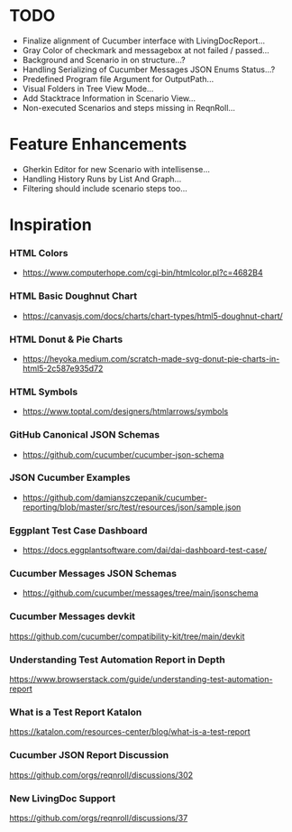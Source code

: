# TODO
* Finalize alignment of Cucumber interface with LivingDocReport...
* Gray Color of checkmark and messagebox at not failed / passed...
* Background and Scenario in on structure...?
* Handling Serializing of Cucumber Messages JSON Enums Status...?
* Predefined Program file Argument for OutputPath...
* Visual Folders in Tree View Mode...
* Add Stacktrace Information in Scenario View...
* Non-executed Scenarios and steps missing in ReqnRoll...

# Feature Enhancements
* Gherkin Editor for new Scenario with intellisense...
* Handling History Runs by List And Graph...
* Filtering should include scenario steps too...

# Inspiration

### HTML Colors
* https://www.computerhope.com/cgi-bin/htmlcolor.pl?c=4682B4

### HTML Basic Doughnut Chart
* https://canvasjs.com/docs/charts/chart-types/html5-doughnut-chart/

### HTML Donut & Pie Charts
* https://heyoka.medium.com/scratch-made-svg-donut-pie-charts-in-html5-2c587e935d72

### HTML Symbols
* https://www.toptal.com/designers/htmlarrows/symbols

### GitHub Canonical JSON Schemas
* https://github.com/cucumber/cucumber-json-schema

### JSON Cucumber Examples
* https://github.com/damianszczepanik/cucumber-reporting/blob/master/src/test/resources/json/sample.json

### Eggplant Test Case Dashboard
* https://docs.eggplantsoftware.com/dai/dai-dashboard-test-case/

### Cucumber Messages JSON Schemas
* https://github.com/cucumber/messages/tree/main/jsonschema

### Cucumber Messages devkit
https://github.com/cucumber/compatibility-kit/tree/main/devkit

### Understanding Test Automation Report in Depth
https://www.browserstack.com/guide/understanding-test-automation-report 

### What is a Test Report Katalon
https://katalon.com/resources-center/blog/what-is-a-test-report

### Cucumber JSON Report Discussion
https://github.com/orgs/reqnroll/discussions/302

### New LivingDoc Support
https://github.com/orgs/reqnroll/discussions/37